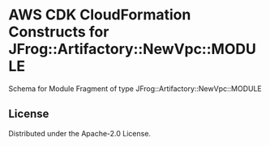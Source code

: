 # AWS CDK CloudFormation Constructs for JFrog::Artifactory::NewVpc::MODULE

Schema for Module Fragment of type JFrog::Artifactory::NewVpc::MODULE

## License

Distributed under the Apache-2.0 License.
